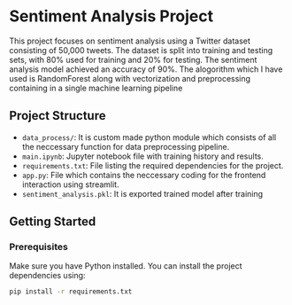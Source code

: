 # Sentiment Analysis Project

This project focuses on sentiment analysis using a Twitter dataset consisting of 50,000 tweets. The dataset is split into training and testing sets, with 80% used for training and 20% for testing. The sentiment analysis model achieved an accuracy of 90%.
The alogorithm which I have used is RandomForest along with vectorization and preprocessing containing in a single machine learning pipeline
## Project Structure

- `data_process/`: It is custom made python module which consists of all the neccessary function for data preprocessing pipeline.
- `main.ipynb`: Jupyter notebook file with training history and results.
- `requirements.txt`: File listing the required dependencies for the project.
- `app.py`: File which contains the neccessary coding for the frontend interaction using streamlit.
- `sentiment_analysis.pkl`: It is exported trained model after training

## Getting Started

### Prerequisites

Make sure you have Python installed. You can install the project dependencies using:

```bash
pip install -r requirements.txt

